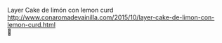 Layer Cake de limón con lemon curd	http://www.conaromadevainilla.com/2015/10/layer-cake-de-limon-con-lemon-curd.html	
਍